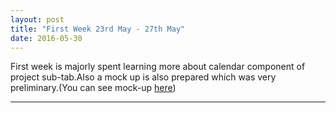 ```yaml
---
layout: post
title: "First Week 23rd May - 27th May"
date: 2016-05-30
---
```


First week is majorly spent learning more about calendar component of project sub-tab.Also a mock up is also prepared which was very preliminary.(You can see mock-up [here](https://groups.google.com/forum/#!topic/sigmah-dev/W3uSpqBgpjs))
***
